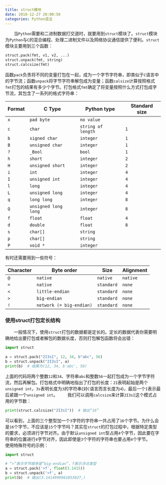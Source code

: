 ```yaml
---
title: struct模块
date: 2018-12-27 20:00:50
categories: Python语法
---
```

&emsp;&emsp;当`Python`需要和二进制数据打交道时，就要用到`struct`模块了。`struct`模块为`Python`与`C`的混合编程、处理二进制文件以及网络协议通信提供了便利。`struct`模块主要用到三个函数：

``` python
struct.pack(fmt, v1, v2, ...)
struct.unpack(fmt, string)
struct.calcsize(fmt)
```

函数`pack`负责将不同的变量打包在一起，成为一个字节字符串，即类似于`C`语言中的字节流；函数`unpack`将字节字符串解包成为变量；函数`calsize`计算按照格式`fmt`打包的结果有多少个字节。打包格式`fmt`确定了将变量按照什么方式打包成字节流，其包含了一系列的格式字符串：

Format | C Type | Python type | Standard size
-------|--------|-------------|--------------
`x` | `pad byte`           | `no value`         |
`c` | `char`               | `string of length` | `1`
`b` | `signed char`        | `integer`          | `1`
`B` | `unsigned char`      | `integer`          | `1`
`?` | `_Bool`              | `bool`             | `1`
`h` | `short`              | `integer`          | `2`
`H` | `unsigned short`     | `integer`          | `2`
`i` | `int`                | `integer`          | `4`
`I` | `unsigned int`       | `integer`          | `4`
`l` | `long`               | `integer`          | `4`
`L` | `unsigned long`      | `integer`          | `4`
`q` | `long long`          | `integer`          | `8`
`Q` | `unsigned long long` | `integer`          | `8`
`f` | `float`              | `float`            | `4`
`d` | `double`             | `float`            | `8`
`s` | `char[]`             | `string`           |
`p` | `char[]`             | `string`           |
`P` | `void *`             | `integer`          |

有时还需要用到一些符号：

Character | Byte order | Size | Alignment
----------|------------|------|----------
`@` | `native`                 | `native`   | `native`
`=` | `native`                 | `standard` | `none`
`<` | `little-endian`          | `standard` | `none`
`>` | `big-endian`             | `standard` | `none`
`!` | `network (= big-endian)` | `standard` | `none`

### 使用struct打包定长结构

&emsp;&emsp;一般情况下，使用`struct`打包的数据都是定长的。定长的数据代表你需要明确地给出要打包或者解包的数据长度，否则打包解包函数将会出错：

``` python
import struct
​
a = struct.pack("2I3sI", 12, 34, b"abc", 56)
b = struct.unpack("2I3sI", a)
print(b)  # 结果为(12, 34, b'abc', 56)
```

上面的代码将两个整数`12`和`34`、字符串`abc`和整数`56`一起打包成为一个字节字符流，然后再解包。打包格式中明确地指出了打包的长度：`2I`表明起始是两个`unsigned int`，`3s`表明长度为`3`的字符串(对`C`语言而言长度为`4`)，最后一个`I`表示最后紧跟一个`unsigned int`。
&emsp;&emsp;我们可以调用`calcsize`来计算`2I3sI`这个模式占用的字节数：

``` python
print(struct.calcsize("2I3sI"))  # 输出“16”
```

可以看到，上面的三个整型加一个`3`字符的字符串一共占用了`16`个字节。为什么会是`16`个字节，不应该是`15`个字节吗？其实在`struct`的打包过程中，根据特定类型的要求，必须进行字节对齐。由于默认`unsigned int`型占用`4`个字节，因此要在字符串的位置进行`4`字节对齐，因此即使是`3`个字符的字符串也要占用`4`个字节。
&emsp;&emsp;使用特殊符号的示例：

``` python
import struct
​
# “>”表示字节顺序是“big-endian”，f表示浮点类型
a = struct.pack('>f', float(3.1415))
b = struct.unpack('>f', a)
print(b)  # 输出(3.1414999961853027,)
```